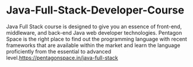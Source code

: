 # Java-Full-Stack-Developer-Course
Java Full Stack course is designed to give you an essence of front-end, middleware, and back-end Java web developer technologies. Pentagon Space is the right place to find out the programming language with recent frameworks that are available within the market and learn the language proficiently from the essential to advanced level.https://pentagonspace.in/java-full-stack 

